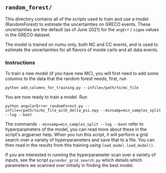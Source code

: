## `random_forest/`

This directory contains all of the scripts used to train and use a model (RandomForest) to estimate the uncertainties on GRECO events. These uncertainties are the default (as of June 2021) for the `angErr` / `sigma` values in the GRECO dataset.

The model is trained on numu only, both NC and CC events, and is used to estimate the uncertainties for all flavors of monte carlo and all data events. 

### Instructions

To train a new model (if you have new MC), you will first need to add some columns to the data that the random forest needs, first, run 
```
python add_columns_for_training.py --infile=/path/to/mc_file
```

You are now ready to train a model. Run
```
python angularError_randomForest.py --infile=/path/to/mc_file_with_delta_psi.npy --minsamp=min_samples_split --log --boot
```

The commands `--minsamp=min_samples_split --log --boot` refer to hyperparameters of the model, you can read more about these in the script's argparser help. When you run this script, it will perform a grid search over a variety of hyperparameters and save that to a file. You can then read in the results from this training using `load_model.load_model()`.

If you are interested in running the hyperparameter scan over a variety of inputs, see the script `pycondor_grid_search.py` which details which parameters we scanned over initially in finding the best model.